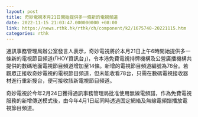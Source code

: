 ```yaml
---
layout: post
title: 奇妙電視本月21日開始提供多一條新的電視頻道
date: 2022-11-15 21:03:47.000000000 +08:00
link: https://news.rthk.hk/rthk/ch/component/k2/1675740-20221115.htm
categories: rthk
---
```


通訊事務管理局辦公室發言人表示，奇妙電視將於本月21日上午6時開始提供多一條新的電視節目頻道(「HOY資訊台」)，令本港免費電視持牌機構及公營廣播機構共提供的數碼地面電視節目頻道增加至14條。新增的電視節目頻道編號為78台。若觀眾正接收奇妙電視的電視節目頻道，但未能收看78台，只需在數碼電視接收器材進行重新搜台，便可接收該新電視節目頻道。

奇妙電視於今年2月24日獲得通訊事務管理局批准使用無線電頻譜，作為免費電視服務的新增傳送模式後，由今年4月1日起同時透過固定網絡及無線電頻譜播放電視節目頻道。
